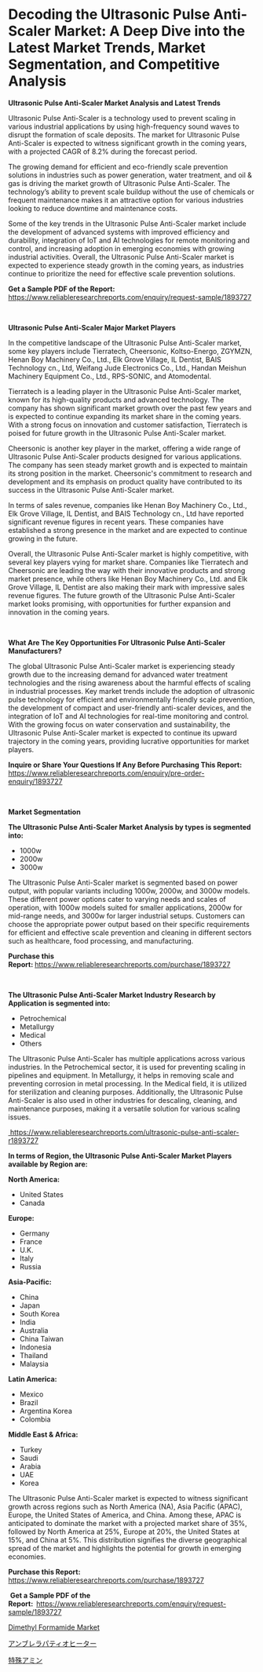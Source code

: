 <p><h1>Decoding the Ultrasonic Pulse Anti-Scaler Market: A Deep Dive into the Latest Market Trends, Market Segmentation, and Competitive Analysis</h1></p><p><strong>Ultrasonic Pulse Anti-Scaler Market Analysis and Latest Trends</strong></p>
<p><p>Ultrasonic Pulse Anti-Scaler is a technology used to prevent scaling in various industrial applications by using high-frequency sound waves to disrupt the formation of scale deposits. The market for Ultrasonic Pulse Anti-Scaler is expected to witness significant growth in the coming years, with a projected CAGR of 8.2% during the forecast period.</p><p>The growing demand for efficient and eco-friendly scale prevention solutions in industries such as power generation, water treatment, and oil & gas is driving the market growth of Ultrasonic Pulse Anti-Scaler. The technology’s ability to prevent scale buildup without the use of chemicals or frequent maintenance makes it an attractive option for various industries looking to reduce downtime and maintenance costs.</p><p>Some of the key trends in the Ultrasonic Pulse Anti-Scaler market include the development of advanced systems with improved efficiency and durability, integration of IoT and AI technologies for remote monitoring and control, and increasing adoption in emerging economies with growing industrial activities. Overall, the Ultrasonic Pulse Anti-Scaler market is expected to experience steady growth in the coming years, as industries continue to prioritize the need for effective scale prevention solutions.</p></p>
<p><strong>Get a Sample PDF of the Report:&nbsp;</strong> <a href="https://www.reliableresearchreports.com/enquiry/request-sample/1893727">https://www.reliableresearchreports.com/enquiry/request-sample/1893727</a></p>
<p>&nbsp;</p>
<p><strong>Ultrasonic Pulse Anti-Scaler Major Market Players</strong></p>
<p><p>In the competitive landscape of the Ultrasonic Pulse Anti-Scaler market, some key players include Tierratech, Cheersonic, Koltso-Energo, ZGYMZN, Henan Boy Machinery Co., Ltd., Elk Grove Village, IL Dentist, BAIS Technology cn., Ltd, Weifang Jude Electronics Co., Ltd., Handan Meishun Machinery Equipment Co., Ltd., RPS-SONIC, and Atomodental.</p><p>Tierratech is a leading player in the Ultrasonic Pulse Anti-Scaler market, known for its high-quality products and advanced technology. The company has shown significant market growth over the past few years and is expected to continue expanding its market share in the coming years. With a strong focus on innovation and customer satisfaction, Tierratech is poised for future growth in the Ultrasonic Pulse Anti-Scaler market.</p><p>Cheersonic is another key player in the market, offering a wide range of Ultrasonic Pulse Anti-Scaler products designed for various applications. The company has seen steady market growth and is expected to maintain its strong position in the market. Cheersonic's commitment to research and development and its emphasis on product quality have contributed to its success in the Ultrasonic Pulse Anti-Scaler market.</p><p>In terms of sales revenue, companies like Henan Boy Machinery Co., Ltd., Elk Grove Village, IL Dentist, and BAIS Technology cn., Ltd have reported significant revenue figures in recent years. These companies have established a strong presence in the market and are expected to continue growing in the future.</p><p>Overall, the Ultrasonic Pulse Anti-Scaler market is highly competitive, with several key players vying for market share. Companies like Tierratech and Cheersonic are leading the way with their innovative products and strong market presence, while others like Henan Boy Machinery Co., Ltd. and Elk Grove Village, IL Dentist are also making their mark with impressive sales revenue figures. The future growth of the Ultrasonic Pulse Anti-Scaler market looks promising, with opportunities for further expansion and innovation in the coming years.</p></p>
<p>&nbsp;</p>
<p><strong>What Are The Key Opportunities For Ultrasonic Pulse Anti-Scaler Manufacturers?</strong></p>
<p><p>The global Ultrasonic Pulse Anti-Scaler market is experiencing steady growth due to the increasing demand for advanced water treatment technologies and the rising awareness about the harmful effects of scaling in industrial processes. Key market trends include the adoption of ultrasonic pulse technology for efficient and environmentally friendly scale prevention, the development of compact and user-friendly anti-scaler devices, and the integration of IoT and AI technologies for real-time monitoring and control. With the growing focus on water conservation and sustainability, the Ultrasonic Pulse Anti-Scaler market is expected to continue its upward trajectory in the coming years, providing lucrative opportunities for market players.</p></p>
<p><strong>Inquire or Share Your Questions If Any Before Purchasing This Report:</strong> <a href="https://www.reliableresearchreports.com/enquiry/pre-order-enquiry/1893727">https://www.reliableresearchreports.com/enquiry/pre-order-enquiry/1893727</a></p>
<p>&nbsp;</p>
<p><strong>Market Segmentation</strong></p>
<p><strong>The Ultrasonic Pulse Anti-Scaler Market Analysis by types is segmented into:</strong></p>
<p><ul><li>1000w</li><li>2000w</li><li>3000w</li></ul></p>
<p><p>The Ultrasonic Pulse Anti-Scaler market is segmented based on power output, with popular variants including 1000w, 2000w, and 3000w models. These different power options cater to varying needs and scales of operation, with 1000w models suited for smaller applications, 2000w for mid-range needs, and 3000w for larger industrial setups. Customers can choose the appropriate power output based on their specific requirements for efficient and effective scale prevention and cleaning in different sectors such as healthcare, food processing, and manufacturing.</p></p>
<p><strong>Purchase this Report:&nbsp;</strong><a href="https://www.reliableresearchreports.com/purchase/1893727">https://www.reliableresearchreports.com/purchase/1893727</a></p>
<p>&nbsp;</p>
<p><strong>The Ultrasonic Pulse Anti-Scaler Market Industry Research by Application is segmented into:</strong></p>
<p><ul><li>Petrochemical</li><li>Metallurgy</li><li>Medical</li><li>Others</li></ul></p>
<p><p>The Ultrasonic Pulse Anti-Scaler has multiple applications across various industries. In the Petrochemical sector, it is used for preventing scaling in pipelines and equipment. In Metallurgy, it helps in removing scale and preventing corrosion in metal processing. In the Medical field, it is utilized for sterilization and cleaning purposes. Additionally, the Ultrasonic Pulse Anti-Scaler is also used in other industries for descaling, cleaning, and maintenance purposes, making it a versatile solution for various scaling issues.</p></p>
<p><a href="https://www.reliableresearchreports.com/ultrasonic-pulse-anti-scaler-r1893727">&nbsp;https://www.reliableresearchreports.com/ultrasonic-pulse-anti-scaler-r1893727</a></p>
<p><strong>In terms of Region, the Ultrasonic Pulse Anti-Scaler Market Players available by Region are:</strong></p>
<p>
    <p> <strong> North America: </strong>
        <ul>
            <li>United States</li>
            <li>Canada</li>
        </ul>
        </p> 
    <p> <strong> Europe: </strong>
        <ul>
            <li>Germany</li>
            <li>France</li>
            <li>U.K.</li>
            <li>Italy</li>
            <li>Russia</li>
        </ul>
        </p> 
    <p> <strong> Asia-Pacific: </strong>
        <ul>
            <li>China</li>
            <li>Japan</li>
            <li>South Korea</li>
            <li>India</li>
            <li>Australia</li>
            <li>China Taiwan</li>
            <li>Indonesia</li>
            <li>Thailand</li>
            <li>Malaysia</li>
        </ul>
        </p> 
    <p> <strong> Latin America: </strong>
        <ul>
            <li>Mexico</li>
            <li>Brazil</li>
            <li>Argentina Korea</li>
            <li>Colombia</li>
        </ul>
        </p> 
    <p> <strong> Middle East & Africa: </strong>
        <ul>
            <li>Turkey</li>
            <li>Saudi</li>
            <li>Arabia</li>
            <li>UAE</li>
            <li>Korea</li>
        </ul>
    </p>
    </p>
<p><p>The Ultrasonic Pulse Anti-Scaler market is expected to witness significant growth across regions such as North America (NA), Asia Pacific (APAC), Europe, the United States of America, and China. Among these, APAC is anticipated to dominate the market with a projected market share of 35%, followed by North America at 25%, Europe at 20%, the United States at 15%, and China at 5%. This distribution signifies the diverse geographical spread of the market and highlights the potential for growth in emerging economies.</p></p>
<p><strong>Purchase this Report: </strong><a href="https://www.reliableresearchreports.com/purchase/1893727">https://www.reliableresearchreports.com/purchase/1893727</a></p>
<p>&nbsp;<strong>Get a Sample PDF of the Report:&nbsp;&nbsp;</strong><a href="https://www.reliableresearchreports.com/enquiry/request-sample/1893727">https://www.reliableresearchreports.com/enquiry/request-sample/1893727</a></p>
<p><strong></strong></p>
<p><p><a href="https://issuu.com/reportprime-2/docs/dimethyl-formamide-market-size-2030.pptx">Dimethyl Formamide Market</a></p><p><a href="https://github.com/decker5351/Market-Research-Report-List-1/blob/main/187672444608.md">アンブレラパティオヒーター</a></p><p><a href="https://github.com/KaydenJohns1964/Market-Research-Report-List-1/blob/main/806699544606.md">特殊アミン</a></p></p>